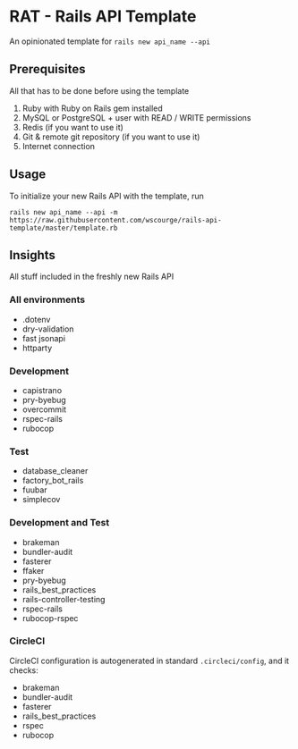# RAT - Rails API Template

An opinionated template for `rails new api_name --api`

## Prerequisites

All that has to be done before using the template

1. Ruby with Ruby on Rails gem installed
2. MySQL or PostgreSQL + user with READ / WRITE permissions
3. Redis (if you want to use it)
4. Git & remote git repository (if you want to use it)
5. Internet connection

## Usage

To initialize your new Rails API with the template, run

```
rails new api_name --api -m https://raw.githubusercontent.com/wscourge/rails-api-template/master/template.rb
```

## Insights

All stuff included in the freshly new Rails API

### All environments

- .dotenv
- dry-validation
- fast jsonapi
- httparty

### Development

- capistrano
- pry-byebug
- overcommit
- rspec-rails
- rubocop

### Test

- database_cleaner
- factory_bot_rails
- fuubar
- simplecov

### Development and Test

- brakeman
- bundler-audit
- fasterer
- ffaker
- pry-byebug
- rails_best_practices
- rails-controller-testing
- rspec-rails
- rubocop-rspec

### CircleCI

CircleCI configuration is autogenerated in standard `.circleci/config`, and it
checks:

- brakeman
- bundler-audit
- fasterer
- rails_best_practices
- rspec
- rubocop
